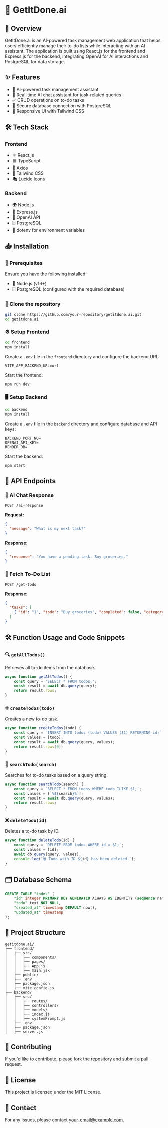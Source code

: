 # 🚀 GetItDone.ai

## 🌟 Overview
GetItDone.ai is an AI-powered task management web application that helps users efficiently manage their to-do lists while interacting with an AI assistant. The application is built using React.js for the frontend and Express.js for the backend, integrating OpenAI for AI interactions and PostgreSQL for data storage.

## ✨ Features
- 🤖 AI-powered task management assistant
- 💬 Real-time AI chat assistant for task-related queries
- ✅ CRUD operations on to-do tasks
- 🔐 Secure database connection with PostgreSQL
- 🎨 Responsive UI with Tailwind CSS

## 🛠 Tech Stack
### Frontend
- ⚛️ React.js
- 🟦 TypeScript
- 🔄 Axios
- 🎨 Tailwind CSS
- 🎭 Lucide Icons

### Backend
- 🌍 Node.js
- 🚀 Express.js
- 🧠 OpenAI API
- 🗄 PostgreSQL
- 🔐 dotenv for environment variables

## 📥 Installation

### 🔧 Prerequisites
Ensure you have the following installed:
- 📌 Node.js (v16+)
- 🗄 PostgreSQL (configured with the required database)

### 📌 Clone the repository
```sh
git clone https://github.com/your-repository/getitdone.ai.git
cd getitdone.ai
```

### ⚙️ Setup Frontend
```sh
cd frontend
npm install
```

Create a `.env` file in the `frontend` directory and configure the backend URL:
```env
VITE_APP_BACKEND_URL=url
```

Start the frontend:
```sh
npm run dev
```

### 🖥 Setup Backend
```sh
cd backend
npm install
```

Create a `.env` file in the `backend` directory and configure database and API keys:
```env
BACKEND_PORT_NO=
OPENAI_API_KEY=
RENDER_DB=
```

Start the backend:
```sh
npm start
```

## 📡 API Endpoints

### 🤖 AI Chat Response
```http
POST /ai-response
```
**Request:**
```json
{
  "message": "What is my next task?"
}
```
**Response:**
```json
{
  "response": "You have a pending task: Buy groceries."
}
```

### 📝 Fetch To-Do List
```http
POST /get-todo
```
**Response:**
```json
{
  "tasks": [
    { "id": "1", "todo": "Buy groceries", "completed": false, "category": "Shopping" }
  ]
}
```

## 🛠 Function Usage and Code Snippets

### 🔍 `getAllTodos()`
Retrieves all to-do items from the database.
```js
async function getAllTodos() {
    const query = 'SELECT * FROM todos;';
    const result = await db.query(query);
    return result.rows;
}
```

### ➕ `createTodos(todo)`
Creates a new to-do task.
```js
async function createTodos(todo) {
    const query = `INSERT INTO todos (todo) VALUES ($1) RETURNING id;`;
    const values = [todo];
    const result = await db.query(query, values);
    return result.rows[0];
}
```

### 🔎 `searchTodo(search)`
Searches for to-do tasks based on a query string.
```js
async function searchTodo(search) {
    const query = `SELECT * FROM todos WHERE todo ILIKE $1;`;
    const values = [`%${search}%`];
    const result = await db.query(query, values);
    return result.rows;
}
```

### ❌ `deleteTodo(id)`
Deletes a to-do task by ID.
```js
async function deleteTodo(id) {
    const query = `DELETE FROM todos WHERE id = $1;`;
    const values = [id];
    await db.query(query, values);
    console.log(`🗑 Todo with ID ${id} has been deleted.`);
}
```

## 🗂 Database Schema
```sql
CREATE TABLE "todos" (
	"id" integer PRIMARY KEY GENERATED ALWAYS AS IDENTITY (sequence name "todos_id_seq" INCREMENT BY 1 MINVALUE 1 MAXVALUE 2147483647 START WITH 1 CACHE 1),
	"todo" text NOT NULL,
	"created_at" timestamp DEFAULT now(),
	"updated_at" timestamp
);
```

## 📂 Project Structure
```
getitdone.ai/
├── frontend/
│   ├── src/
│   │   ├── components/
│   │   ├── pages/
│   │   ├── App.js
│   │   ├── main.jsx
│   ├── public/
│   ├── .env
│   ├── package.json
│   ├── vite.config.js
├── backend/
│   ├── src/
│   │   ├── routes/
│   │   ├── controllers/
│   │   ├── models/
│   │   ├── index.js
│   │   ├── systemPrompt.js
│   ├── .env
│   ├── package.json
│   ├── server.js
```

## 🤝 Contributing
If you'd like to contribute, please fork the repository and submit a pull request.

## 📜 License
This project is licensed under the MIT License.

## 📩 Contact
For any issues, please contact [your-email@example.com](mailto:your-email@example.com).
